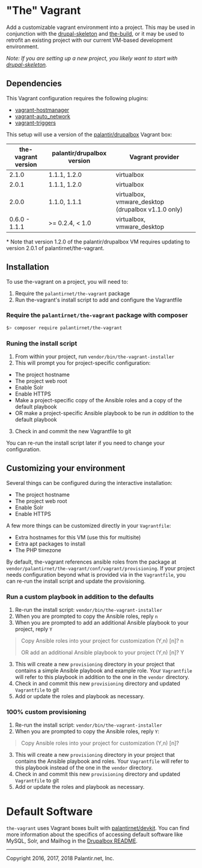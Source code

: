 # "The" Vagrant

Add a customizable vagrant environment into a project. This may be used in conjunction with the [drupal-skeleton](https://github.com/palantirnet/drupal-skeleton) and [the-build](https://github.com/palantirnet/the-build), or it may be used to retrofit an existing project with our current VM-based development environment.

_Note: If you are setting up a new project, you likely want to start with [drupal-skeleton](https://github.com/palantirnet/drupal-skeleton)._

## Dependencies

This Vagrant configuration requires the following plugins:

* [vagrant-hostmanager](https://github.com/devopsgroup-io/vagrant-hostmanager)
* [vagrant-auto_network](https://github.com/oscar-stack/vagrant-auto_network)
* [vagrant-triggers](https://github.com/emyl/vagrant-triggers)

This setup will use a version of the [palantir/drupalbox](https://app.vagrantup.com/palantir/boxes/drupalbox) Vagrant box:

| the-vagrant version | palantir/drupalbox version | Vagrant provider |
|---|---|---|
| 2.1.0 | 1.1.1, 1.2.0 | virtualbox |
| 2.0.1 | 1.1.1, 1.2.0 | virtualbox |
| 2.0.0 | 1.1.0, 1.1.1 | virtualbox, vmware_desktop (drupalbox v1.1.0 only) |
| 0.6.0 - 1.1.1 | >= 0.2.4, < 1.0 | virtualbox, vmware_desktop |

\* Note that version 1.2.0 of the palantir/drupalbox VM requires updating to version 2.0.1 of palantirnet/the-vagrant.

## Installation

To use the-vagrant on a project, you will need to:

1. Require the `palantirnet/the-vagrant` package
2. Run the-vagrant's install script to add and configure the Vagrantfile

### Require the `palantirnet/the-vagrant` package with composer

```sh
$> composer require palantirnet/the-vagrant
```

### Runing the install script

1. From within your project, run `vendor/bin/the-vagrant-installer`
2. This will prompt you for project-specific configuration:
  * The project hostname
  * The project web root
  * Enable Solr
  * Enable HTTPS
  * Make a project-specific copy of the Ansible roles and a copy of the default playbook
  * OR make a project-specific Ansible playbook to be run _in addition_ to the default playbook
3. Check in and commit the new Vagrantfile to git

You can re-run the install script later if you need to change your configuration.

## Customizing your environment

Several things can be configured during the interactive installation:

* The project hostname
* The project web root
* Enable Solr
* Enable HTTPS

A few more things can be customized directly in your `Vagrantfile`:

* Extra hostnames for this VM (use this for multisite)
* Extra apt packages to install
* The PHP timezone

By default, the-vagrant references ansible roles from the package at `vendor/palantirnet/the-vagrant/conf/vagrant/provisioning`. If your project needs configuration beyond what is provided via in the `Vagrantfile`, you can re-run the install script and update the provisioning.

### Run a custom playbook in addition to the defaults

1. Re-run the install script: `vendor/bin/the-vagrant-installer`
2. When you are prompted to copy the Ansible roles, reply `n`
3. When you are prompted to add an additional Ansible playbook to your project, reply `Y`

  > Copy Ansible roles into your project for customization (Y,n) [n]? n
  >
  > OR add an additional Ansible playbook to your project  (Y,n) [n]? Y
3. This will create a new `provisioning` directory in your project that contains a simple Ansible playbook and example role. Your `Vagrantfile` will refer to this playbook in addition to the one in the `vendor` directory.
4. Check in and commit this new `provisioning` directory and updated `Vagrantfile` to git
5. Add or update the roles and playbook as necessary.

### 100% custom provisioning

1. Re-run the install script: `vendor/bin/the-vagrant-installer`
2. When you are prompted to copy the Ansible roles, reply `Y`:

  > Copy Ansible roles into your project for customization (Y,n) [n]?
3. This will create a new `provisioning` directory in your project that contains the Ansible playbook and roles. Your `Vagrantfile` will refer to this playbook instead of the one in the `vendor` directory.
4. Check in and commit this new `provisioning` directory and updated `Vagrantfile` to git
5. Add or update the roles and playbook as necessary.

# Default Software

`the-vagrant` uses Vagrant boxes built with [palantirnet/devkit](https://github.com/palantirnet/devkit). You can find more information about the specifics of accessing default software like MySQL, Solr, and Mailhog in the [Drupalbox README](https://github.com/palantirnet/devkit/blob/develop/drupalbox/README.md).

----
Copyright 2016, 2017, 2018 Palantir.net, Inc.
